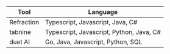 | Tool | Language |
| --- | --- |
| Refraction | Typescript, Javascript, Java, C# |
| tabnine | Typescript, Javascript, Python, Java, C# | 
| duet AI | Go, Java, Javascript, Python, SQL |
